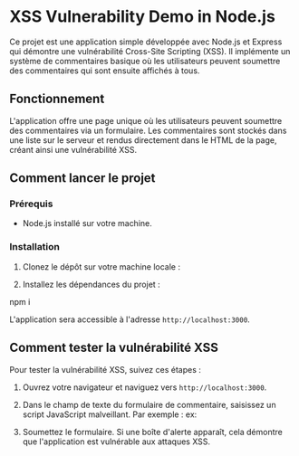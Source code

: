 # XSS Vulnerability Demo in Node.js

Ce projet est une application simple développée avec Node.js et Express qui démontre une vulnérabilité Cross-Site Scripting (XSS). Il implémente un système de commentaires basique où les utilisateurs peuvent soumettre des commentaires qui sont ensuite affichés à tous.

## Fonctionnement

L'application offre une page unique où les utilisateurs peuvent soumettre des commentaires via un formulaire. Les commentaires sont stockés dans une liste sur le serveur et rendus directement dans le HTML de la page, créant ainsi une vulnérabilité XSS.

## Comment lancer le projet

### Prérequis

- Node.js installé sur votre machine.

### Installation

1. Clonez le dépôt sur votre machine locale :


2. Installez les dépendances du projet :

npm i


L'application sera accessible à l'adresse `http://localhost:3000`.

## Comment tester la vulnérabilité XSS

Pour tester la vulnérabilité XSS, suivez ces étapes :

1. Ouvrez votre navigateur et naviguez vers `http://localhost:3000`.
2. Dans le champ de texte du formulaire de commentaire, saisissez un script JavaScript malveillant. Par exemple :
ex: <script>alert('XSS')</script>

3. Soumettez le formulaire. Si une boîte d'alerte apparaît, cela démontre que l'application est vulnérable aux attaques XSS.
